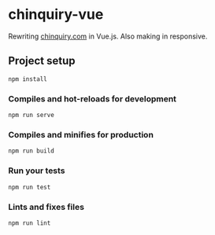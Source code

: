 # chinquiry-vue
Rewriting <a href="https://chinquiry.com/" target="_blank" title="Chinquiry website - Chinchilla care information">chinquiry.com</a> in Vue.js. Also making in responsive. 

## Project setup
```
npm install
```

### Compiles and hot-reloads for development
```
npm run serve
```

### Compiles and minifies for production
```
npm run build
```

### Run your tests
```
npm run test
```

### Lints and fixes files
```
npm run lint
```
